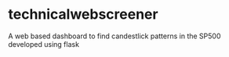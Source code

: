 # technicalwebscreener
A web based dashboard to find candestlick patterns in the SP500 developed using flask


